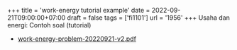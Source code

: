 +++
title = 'work-energy tutorial example'
date = 2022-09-21T09:00:00+07:00
draft = false
tags = ['fi1101']
url = '1956'
+++
Usaha dan energi: Contoh soal (tutorial)
<!--more-->

+ [work-energy-problem-20220921-v2.pdf](https://zenodo.org/doi/10.5281/zenodo.7098237)
